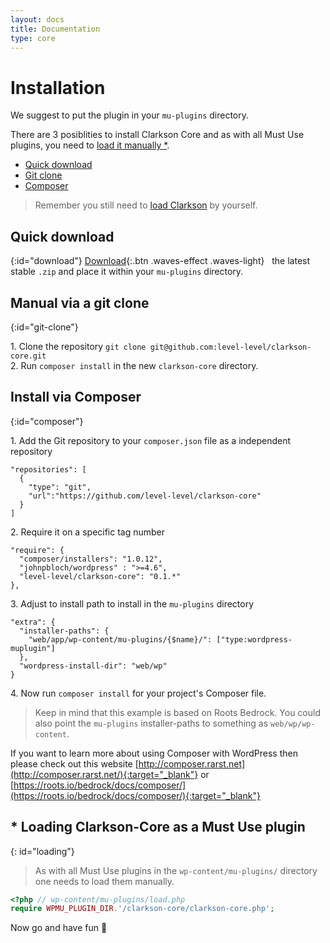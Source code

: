 ```yaml
---
layout: docs
title: Documentation
type: core
---
```

# Installation
We suggest to put the plugin in your `mu-plugins` directory.

There are 3 posiblities to install Clarkson Core and as with all Must Use plugins, you need to [load it manually *](#loading-clarkson-core-as-a-must-use-plugin).

* [Quick download](#download)
* [Git clone](#git-clone)
* [Composer](#composer)

> Remember you still need to [load Clarkson](#loading-clarkson-core-as-a-must-use-plugin) by yourself.

## Quick download
{:id="download"}
[Download](http://wp-clarkson.com/builds/zip/clarkson-core.zip){:.btn .waves-effect .waves-light}  &nbsp; the latest stable `.zip` and place it within your `mu-plugins` directory.

<!-- This package is build via "clarkson-theme/bin/build.sh" -->

## Manual via a git clone
{:id="git-clone"}

1\. Clone the repository `git clone git@github.com:level-level/clarkson-core.git`  
2\. Run `composer install` in the new `clarkson-core` directory.

## Install via Composer
{:id="composer"}

1\. Add the Git repository to your `composer.json` file as a independent repository

~~~
"repositories": [
  {
    "type": "git",
    "url":"https://github.com/level-level/clarkson-core"
  }
]
~~~

2\. Require it on a specific tag number  

~~~
"require": {
  "composer/installers": "1.0.12",
  "johnpbloch/wordpress" : ">=4.6",
  "level-level/clarkson-core": "0.1.*"
},
~~~

3\. Adjust to install path to install in the `mu-plugins` directory  

~~~
"extra": {
  "installer-paths": {
    "web/app/wp-content/mu-plugins/{$name}/": ["type:wordpress-muplugin"]
  },
  "wordpress-install-dir": "web/wp"
}
~~~

4\. Now run `composer install` for your project's Composer file.

> Keep in mind that this example is based on Roots Bedrock. You could also point the `mu-plugins` installer-paths to something as `web/wp/wp-content`.  

If you want to learn more about using Composer with WordPress then please check out this website [http://composer.rarst.net](http://composer.rarst.net/){:target="_blank"} or [https://roots.io/bedrock/docs/composer/](https://roots.io/bedrock/docs/composer/){:target="_blank"}


## * Loading Clarkson-Core as a Must Use plugin
{: id="loading"}

> As with all Must Use plugins in the `wp-content/mu-plugins/` directory one needs to load them manually. 
    
~~~PHP
<?php // wp-content/mu-plugins/load.php
require WPMU_PLUGIN_DIR.'/clarkson-core/clarkson-core.php';
~~~

Now go and have fun &#127881;
